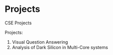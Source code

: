 # Projects
CSE Projects

Projects:
1) Visual Question Answering
2) Analysis of Dark Silicon in Multi-Core systems
